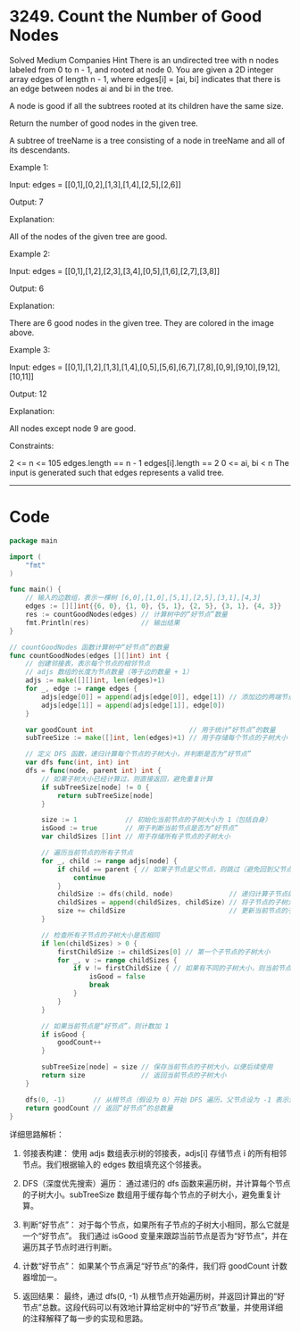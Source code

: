 # 3249. Count the Number of Good Nodes

Solved
Medium
Companies
Hint
There is an undirected tree with n nodes labeled from 0 to n - 1, and rooted at node 0. You are given a 2D integer array edges of length n - 1, where edges[i] = [ai, bi] indicates that there is an edge between nodes ai and bi in the tree.

A node is good if all the
subtrees
rooted at its children have the same size.

Return the number of good nodes in the given tree.

A subtree of treeName is a tree consisting of a node in treeName and all of its descendants.

Example 1:

Input: edges = [[0,1],[0,2],[1,3],[1,4],[2,5],[2,6]]

Output: 7

Explanation:

All of the nodes of the given tree are good.

Example 2:

Input: edges = [[0,1],[1,2],[2,3],[3,4],[0,5],[1,6],[2,7],[3,8]]

Output: 6

Explanation:

There are 6 good nodes in the given tree. They are colored in the image above.

Example 3:

Input: edges = [[0,1],[1,2],[1,3],[1,4],[0,5],[5,6],[6,7],[7,8],[0,9],[9,10],[9,12],[10,11]]

Output: 12

Explanation:

All nodes except node 9 are good.

Constraints:

2 <= n <= 105
edges.length == n - 1
edges[i].length == 2
0 <= ai, bi < n
The input is generated such that edges represents a valid tree.

---

# Code

```go
package main

import (
	"fmt"
)

func main() {
	// 输入的边数组，表示一棵树 [6,0],[1,0],[5,1],[2,5],[3,1],[4,3]
	edges := [][]int{{6, 0}, {1, 0}, {5, 1}, {2, 5}, {3, 1}, {4, 3}}
	res := countGoodNodes(edges) // 计算树中的“好节点”数量
	fmt.Println(res)             // 输出结果
}

// countGoodNodes 函数计算树中“好节点”的数量
func countGoodNodes(edges [][]int) int {
	// 创建邻接表，表示每个节点的相邻节点
	// adjs 数组的长度为节点数量（等于边的数量 + 1）
	adjs := make([][]int, len(edges)+1)
	for _, edge := range edges {
		adjs[edge[0]] = append(adjs[edge[0]], edge[1]) // 添加边的两端节点到各自的邻接列表中
		adjs[edge[1]] = append(adjs[edge[1]], edge[0])
	}

	var goodCount int                        // 用于统计“好节点”的数量
	subTreeSize := make([]int, len(edges)+1) // 用于存储每个节点的子树大小

	// 定义 DFS 函数，递归计算每个节点的子树大小，并判断是否为“好节点”
	var dfs func(int, int) int
	dfs = func(node, parent int) int {
		// 如果子树大小已经计算过，则直接返回，避免重复计算
		if subTreeSize[node] != 0 {
			return subTreeSize[node]
		}

		size := 1            // 初始化当前节点的子树大小为 1（包括自身）
		isGood := true       // 用于判断当前节点是否为“好节点”
		var childSizes []int // 用于存储所有子节点的子树大小

		// 遍历当前节点的所有子节点
		for _, child := range adjs[node] {
			if child == parent { // 如果子节点是父节点，则跳过（避免回到父节点导致死循环）
				continue
			}
			childSize := dfs(child, node)              // 递归计算子节点的子树大小
			childSizes = append(childSizes, childSize) // 将子节点的子树大小添加到数组中
			size += childSize                          // 更新当前节点的子树大小
		}

		// 检查所有子节点的子树大小是否相同
		if len(childSizes) > 0 {
			firstChildSize := childSizes[0] // 第一个子节点的子树大小
			for _, v := range childSizes {
				if v != firstChildSize { // 如果有不同的子树大小，则当前节点不是“好节点”
					isGood = false
					break
				}
			}
		}

		// 如果当前节点是“好节点”，则计数加 1
		if isGood {
			goodCount++
		}

		subTreeSize[node] = size // 保存当前节点的子树大小，以便后续使用
		return size              // 返回当前节点的子树大小
	}

	dfs(0, -1)       // 从根节点（假设为 0）开始 DFS 遍历，父节点设为 -1 表示没有父节点
	return goodCount // 返回“好节点”的总数量
}
```

详细思路解析：

1. 邻接表构建：
   使用 adjs 数组表示树的邻接表，adjs[i] 存储节点 i 的所有相邻节点。我们根据输入的 edges 数组填充这个邻接表。

2. DFS（深度优先搜索）遍历：
   通过递归的 dfs 函数来遍历树，并计算每个节点的子树大小。subTreeSize 数组用于缓存每个节点的子树大小，避免重复计算。

3. 判断“好节点”：
   对于每个节点，如果所有子节点的子树大小相同，那么它就是一个“好节点”。
   我们通过 isGood 变量来跟踪当前节点是否为“好节点”，并在遍历其子节点时进行判断。

4. 计数“好节点”：
   如果某个节点满足“好节点”的条件，我们将 goodCount 计数器增加一。

5. 返回结果：
   最终，通过 dfs(0, -1) 从根节点开始遍历树，并返回计算出的“好节点”总数。这段代码可以有效地计算给定树中的“好节点”数量，并使用详细的注释解释了每一步的实现和思路。
